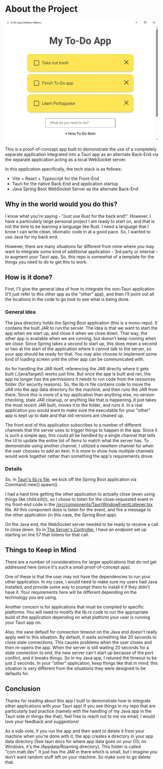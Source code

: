 # About the Project

![Main App Image when running](./todo_app_snap.JPG)

This is a proof-of-concept app built to demonstrate the use of a completely separate application integrated into a Tauri app as an alternate Back-End via the separate application acting as a local WebSocket server.

In this application specifically, the tech stack is as follows:

- Vite + React + Typescript for the Front-End
- Tauri for the native Back-End and application startup
- Java Spring Boot WebSocket Server as the alternate Back-End

## Why in the world would you do this?

I know what you're saying - "Just use Rust for the back end!".  However, I have a particularly large personal project I am ready to start on, and that is not the time to be learning a language like Rust.  I need a language that I know I can write clean, idiomatic code in at a good pace.  So, I wanted to use Java for my back end.

However, there are many situations far different from mine where you may want to integrate some kind of additional application - 3rd party or internal - to augment your Tauri app.  So, this repo is somewhat of a template for the things you need to do to get this to work.

## How is it done?

First, I'll give the general idea of how to integrate the non-Tauri application (I'll just refer to this other app as the "other" app), and then I'll point out all the locations in the code to go look to see what is being done.

### General Idea

The java directory holds the Spring Boot application (this is a mono-repo).  It contains the built JAR to run the server.  The idea is that we want to start the app when we start up, and close it when we close down.  That way, the other app is available when we are running, but doesn't keep running when we close.  Since Spring takes a second to start up, this does mean a second or two at the start of the application where it cannot talk to the server, so your app should be ready for that.  You may also choose to implement some kind of loading screen until the other app can be communicated with.

As for handling the JAR itself, referencing the JAR directly where it gets built (./java/target/) works just fine.  But once the app is built and ran, the app no longer has the permissions it needs to run code from the resources folder (for security reasons).  So, the lib.rs file contains code to move the JAR into the app data directory for the machine, and then runs the JAR from there.  Since this is more of a toy application than anything else, no version checking, stale JAR cleanup, or anything like that is happening.  It just takes the most recent JAR built, moves it to the folder, and runs it.  In a real application you would want to make sure the executable for your "other" app is kept up to date and that old versions are cleaned up.

The front end of this application subscribes to a number of different channels that the server uses to trigger things to happen in the app.  Since it is such a simple app, this could all be handled by a single channel that tells the UI to update the entire list of items to match what the server has.  To demonstrate using another channel, I utilized a newItem channel for when the user chooses to add an item.  It is more to show how multiple channels would work together rather than something the app's requirements drove.

### Details

So, in [Tauri's lib.rs file](./src-tauri/build.rs), we kick off the Spring Boot application via Command::new().spawn().

I had a hard time getting the other application to actually close (even using things like child.kill()), so I chose to listen for the close-requested event in my front-end code in the [/src/components/TauriWindowEventListener.tsx](./src/components/TauriWindowEventListener.tsx) file.  All this component does is listen for the event, and fire a message to the other application (in this case, the Spring Boot app).

On the Java end, the WebSocket server needed to be ready to receive a call to close down.  So in [The Server's Controller](./java/src/main/java/com/matt/myTodoAppJavaSide/controller/TodoAppController.java), I have an endpoint set up starting on line 57 that listens for that call.

## Things to Keep in Mind

There are a number of considerations for larger applications that do not get addressed here (since it's such a small proof-of-concept app).

One of these is that the user may not have the dependencies to run your other application. In my case, I would need to make sure my users had Java installed, and provide some way to prompt them to install it if they didn't have it.  Your requirements here will be different depending on the technology you are using.

Another concern is for applications that must be compiled to specific platforms.  You will need to modify the lib.rs code to run the appropriate build of the application depending on what platform your user is running your Tauri app on.

Also, the sane default for connection timeout on the Java end doesn't really apply well to this situation.  By default, it waits something like 20 seconds to close stale connections.  This causes problems when the user closes and then re-opens the app.  When the server is still waiting 20 seconds for a stale connection to end, the new server can't start up because of the port conflict, and it breaks things.  So in my Java app, I retuned the timeout to be just 2 seconds.  In your "other" application, keep things like that in mind; this situation is very different from the situations they were designed to be defaults for.

## Conclusion

Thanks for reading about this app I built to demonstrate how to integrate other applications with your Tauri app!  If you see things in my repo that are particularly bad practice (namely with the handling of my Java app in the Tauri side or things like that), feel free to reach out to me via email; I would love your feedback and suggestions!

As a side note, if you run the app and then want to delete it from your machine when you're done with it, the app creates a directory in your app data directory (See tauri docs for where app data goes on your OS; on Windows, it's the /Appdata/Roaming directory).  This folder is called "com.matt.dev".  It just has the JAR in there which is small, but I imagine you don't want random stuff left on your machine.  So make sure to go delete that.